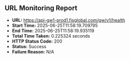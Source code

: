## URL Monitoring Report

- **URL:** https://api-gw1-prod1.fisglobal.com/gw/v1/health
- **Start Time:** 2025-06-25T11:58:19.709795
- **End Time:** 2025-06-25T11:58:19.935119
- **Total Time Taken:** 0.225324 seconds
- **HTTP Status Code:** 200
- **Status:** Success
- **Failure Reason:** N/A
